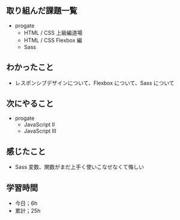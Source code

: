 ## 取り組んだ課題一覧

- progate
  - HTML / CSS 上級編道場
  - HTML / CSS Flexbox 編
  - Sass

## わかったこと

- レスポンシブデザインについて、Flexbox について、Sass について

## 次にやること

- progate
  - JavaScript Ⅱ
  - JavaScript Ⅲ

## 感じたこと

- Sass 変数、関数がまだ上手く使いこなせなくて悔しい

## 学習時間

- 今日；6h
- 累計；25h
